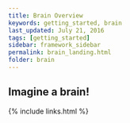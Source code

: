 ```yaml
---
title: Brain Overview
keywords: getting_started, brain
last_updated: July 21, 2016
tags: [getting_started]
sidebar: framework_sidebar
permalink: brain_landing.html
folder: brain
---
```


## Imagine a brain!


{% include links.html %}
